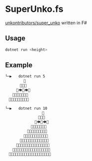 # SuperUnko.fs

[unkontributors/super_unko](https://github.com/unkontributors/super_unko) written in F#

## Usage

```sh
dotnet run <height>
```

## Example

```sh
└─▶   dotnet run 5
　　　　　👑
　　　　💩💩💩
　　　💩👁💩👁💩
　　💩💩💩👃💩💩💩
　💩💩💩💩👄💩💩💩💩

└─▶   dotnet run 10
　　　　　　　　　　👑
　　　　　　　　　💩💩💩
　　　　　　　　💩👁💩👁💩
　　　　　　　💩💩💩👃💩💩💩
　　　　　　💩💩💩💩👄💩💩💩💩
　　　　　💩💩💩💩💩💩💩💩💩💩💩
　　　　💩💩💩💩💩💩💩💩💩💩💩💩💩
　　　💩💩💩💩💩💩💩💩💩💩💩💩💩💩💩
　　💩💩💩💩💩💩💩💩💩💩💩💩💩💩💩💩💩
　💩💩💩💩💩💩💩💩💩💩💩💩💩💩💩💩💩💩💩

```
